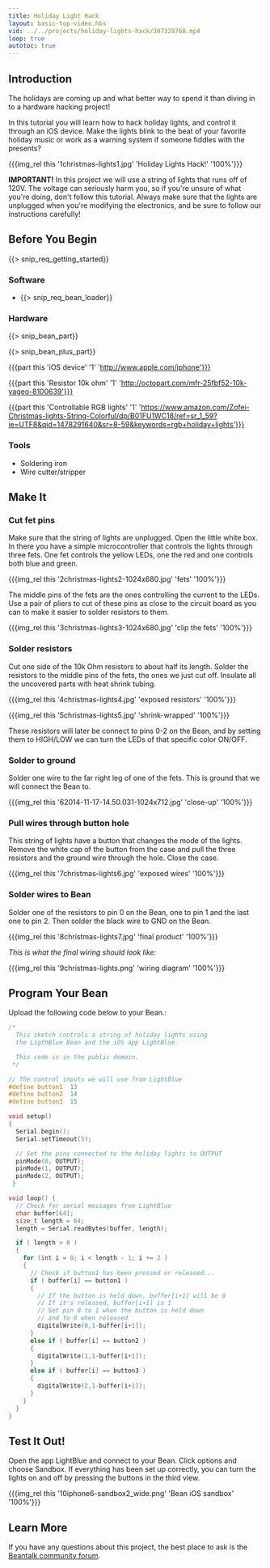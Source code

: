 ```yaml
---
title: Holiday Light Hack
layout: basic-top-video.hbs
vid: ../../projects/holiday-lights-hack/307329768.mp4
loop: true
autotoc: true
---
```


## Introduction

The holidays are coming up and what better way to spend it than diving in to a hardware hacking project!

In this tutorial you will learn how to hack holiday lights, and control it through an iOS device. Make the lights blink to the beat of your favorite holiday music or work as a warning system if someone fiddles with the presents?

{{{img_rel this '1christmas-lights1.jpg' 'Holiday Lights Hack!' '100%'}}}

**IMPORTANT!** In this project we will use a string of lights that runs off of 120V. The voltage can seriously harm you, so if you're unsure of what you're doing, don't follow this tutorial. Always make sure that the lights are unplugged when you're modifying the electronics, and be sure to follow our instructions carefully!

## Before You Begin

{{> snip_req_getting_started}}

### Software

* {{> snip_req_bean_loader}}

### Hardware

{{> snip_bean_part}}

{{> snip_bean_plus_part}}

{{{part this 'iOS device' '1' 'http://www.apple.com/iphone'}}}

{{{part this 'Resistor 10k ohm' '1' 'http://octopart.com/mfr-25fbf52-10k-yageo-8100639'}}}

{{{part this 'Controllable RGB lights' '1' 'https://www.amazon.com/Zofei-Christmas-lights-String-Colorful/dp/B01FU1WC18/ref=sr_1_59?ie=UTF8&qid=1478291640&sr=8-59&keywords=rgb+holiday+lights'}}}

### Tools

* Soldering iron
* Wire cutter/stripper

## Make It

### Cut fet pins

Make sure that the string of lights are unplugged. Open the little white box. In there you have a simple microcontroller that controls the lights through three fets. One fet controls the yellow LEDs, one the red and one controls both blue and green.

{{{img_rel this '2christmas-lights2-1024x680.jpg' 'fets' '100%'}}}

The middle pins of the fets are the ones controlling the current to the LEDs. Use a pair of pliers to cut of these pins as close to the circuit board as you can to make it easier to solder resistors to them.

{{{img_rel this '3christmas-lights3-1024x680.jpg' 'clip the fets' '100%'}}}

### Solder resistors

Cut one side of the 10k Ohm resistors to about half its length. Solder the resistors to the middle pins of the fets, the ones we just cut off. Insulate all the uncovered parts with heat shrink tubing.

{{{img_rel this '4christmas-lights4.jpg' 'exposed resistors' '100%'}}}

{{{img_rel this '5christmas-lights5.jpg' 'shrink-wrapped' '100%'}}}

These resistors will later be connect to pins 0-2 on the Bean, and by setting them to HIGH/LOW we can turn the LEDs of that specific color ON/OFF.

### Solder to ground

Solder one wire to the far right leg of one of the fets. This is ground that we will connect the Bean to.

{{{img_rel this '62014-11-17-14.50.031-1024x712.jpg' 'close-up' '100%'}}}

### Pull wires through button hole

This string of lights have a button that changes the mode of the lights. Remove the white cap of the button from the case and pull the three resistors and the ground wire through the hole. Close the case.

{{{img_rel this '7christmas-lights6.jpg' 'exposed wires' '100%'}}}

### Solder wires to Bean

Solder one of the resistors to pin 0 on the Bean, one to pin 1 and the last one to pin 2. Then solder the black wire to GND on the Bean.

{{{img_rel this '8christmas-lights7.jpg' 'final product' '100%'}}}

*This is what the final wiring should look like:*

{{{img_rel this '9christmas-lights.png' 'wiring diagram' '100%'}}}


## Program Your Bean

Upload the following code below to your Bean.:

```cpp
/*  
  This sketch controls a string of holiday lights using
  the LigthBlue Bean and the iOS app LightBlue.

  This code is in the public domain.
 */

// The control inputs we will use from LightBlue
#define button1  13
#define button2  14
#define button3  15

void setup() 
{
  Serial.begin();
  Serial.setTimeout(5);

  // Set the pins connected to the holiday lights to OUTPUT
  pinMode(0, OUTPUT);
  pinMode(1, OUTPUT);
  pinMode(2, OUTPUT);
 }

void loop() {
  // Check for serial messages from LightBlue
  char buffer[64];
  size_t length = 64; 
  length = Serial.readBytes(buffer, length);    

  if ( length > 0 )
  {
    for (int i = 0; i < length - 1; i += 2 )
    {
      // Check if button1 has been pressed or released...
      if ( buffer[i] == button1 )
      {
        // If the button is held down, buffer[i+1] will be 0
        // If it's released, buffer[i+1] is 1
        // Set pin 0 to 1 when the button is held down
        // and to 0 when released
        digitalWrite(0,1-buffer[i+1]);
      }
      else if ( buffer[i] == button2 )
      {
        digitalWrite(1,1-buffer[i+1]);
      }
      else if ( buffer[i] == button3 )
      {
        digitalWrite(2,1-buffer[i+1]);
      }
    }
  }
}
```

## Test It Out!

Open the app LightBlue and connect to your Bean. Click options and choose Sandbox. If everything has been set up correctly, you can turn the lights on and off by pressing the buttons in the third view.

{{{img_rel this '10iphone6-sandbox2_wide.png' 'Bean iOS sandbox' '100%'}}}


## Learn More

If you have any questions about this project, the best place to ask is the [Beantalk community forum](http://beantalk.punchthrough.com/).